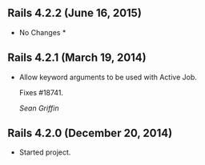 ## Rails 4.2.2 (June 16, 2015) ##

* No Changes *


## Rails 4.2.1 (March 19, 2014) ##

*   Allow keyword arguments to be used with Active Job.

    Fixes #18741.

    *Sean Griffin*


## Rails 4.2.0 (December 20, 2014) ##

*  Started project.
